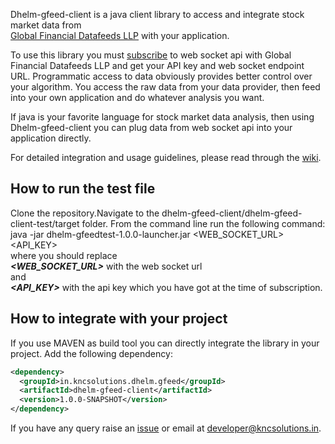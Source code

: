 Dhelm-gfeed-client is a java client library to access and integrate stock market data from  
[Global Financial Datafeeds LLP](https://globaldatafeeds.in/) with your application.

To use this library you must [subscribe](https://globaldatafeeds.in/api/) to web socket api with Global Financial Datafeeds LLP and get your API key and web socket endpoint URL. Programmatic access to data obviously provides better control over your algorithm. You access the raw data from your data provider, then feed into your own application and do whatever analysis you want.

If java is your favorite language for stock market data analysis, then using Dhelm-gfeed-client you can plug data from web socket api into your application directly.

For detailed integration and usage guidelines, please read through the [wiki](https://github.com/kncsolutions/dhelm-gfeed-client/wiki).

## How to run the test file
Clone the repository.Navigate to the dhelm-gfeed-client/dhelm-gfeed-client-test/target folder.
From the command line run the following command:<br/>
java -jar dhelm-gfeedtest-1.0.0-launcher.jar <WEB_SOCKET_URL> <API_KEY><br/>
where you should replace<br/>
_**<WEB_SOCKET_URL>**_ with the web socket url<br/>
and<br/>
_**<API_KEY>**_ with the api key which you have got at the time of subscription.<br/>

## How to integrate with your project
If you use MAVEN as build tool you can directly integrate the library in your project. Add the following dependency:<br/>
```xml
<dependency>
  <groupId>in.kncsolutions.dhelm.gfeed</groupId>
  <artifactId>dhelm-gfeed-client</artifactId>
  <version>1.0.0-SNAPSHOT</version>
</dependency>
```

If you have any query raise an [issue](https://github.com/kncsolutions/dhelm-gfeed-client/issues) or email at developer@kncsolutions.in.

